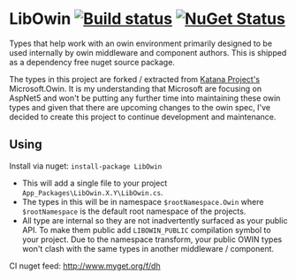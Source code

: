 LibOwin [![Build status](https://ci.appveyor.com/api/projects/status/uvrk7uy2rx99m69n?svg=true)](https://ci.appveyor.com/project/damianh/libowin) [![NuGet Status](http://img.shields.io/nuget/v/LibOwin.svg?style=flat)](https://www.nuget.org/packages/LibOwin/)
=====

Types that help work with an owin environment primarily designed to be used internally by owin middleware and component authors. This is shipped as a dependency free nuget source package.

The types in this project are forked / extracted from [Katana Project's](http://katanaproject.codeplex.com/) Microsoft.Owin. It is my understanding that Microsoft are focusing on AspNet5 and won't be putting any further time into maintaining these owin types and given that there are upcoming changes to the owin spec, I've decided to create this project to continue development and maintenance.

Using
-----
Install via nuget:
`install-package LibOwin`

 - This will add a single file to your project `App_Packages\LibOwin.X.Y\LibOwin.cs`.
 - The types in this will be in namespace `$rootNamespace.Owin` where `$rootNamespace` is the default root namespace of the projects.
 - All type are internal so they are not inadvertently surfaced as your public API. To make them public add `LIBOWIN_PUBLIC` compilation symbol to your project. Due to the namespace transform, your public OWIN types won't clash with the same types in another middleware / component.
 

CI nuget feed: http://www.myget.org/f/dh
